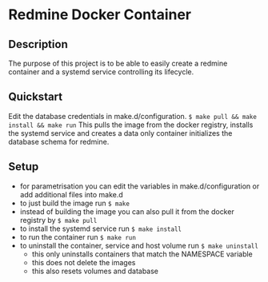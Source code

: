 # Redmine Docker Container

## Description
The purpose of this project is to be able to easily create a redmine container and a systemd service controlling its lifecycle.

## Quickstart
Edit the database credentials in make.d/configuration.
`$ make pull && make install && make run`
This pulls the image from the docker registry, installs the systemd service and creates a data only container initializes the database schema for redmine.

## Setup
- for parametrisation you can edit the variables in make.d/configuration or add additional files into make.d
- to just build the image run `$ make`
- instead of building the image you can also pull it from the docker registry by `$ make pull`
- to install the systemd service run `$ make install`
- to run the container run `$ make run`
- to uninstall the container, service and host volume run `$ make uninstall`
    - this only uninstalls containers that match the NAMESPACE variable
    - this does not delete the images
    - this also resets volumes and database
